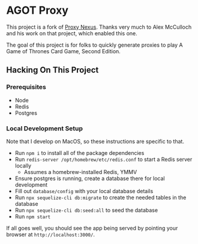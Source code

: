 # AGOT Proxy

This project is a fork of [Proxy Nexus](https://github.com/axmccx/proxynexus).  Thanks very much to Alex McCulloch and his work on that project, which enabled this one.

The goal of this project is for folks to quickly generate proxies to play A Game of Thrones Card Game, Second Edition.

## Hacking On This Project

### Prerequisites

- Node
- Redis
- Postgres

### Local Development Setup

Note that I develop on MacOS, so these instructions are specific to that.

- Run `npm i` to install all of the package dependencies
- Run `redis-server /opt/homebrew/etc/redis.conf` to start a Redis server locally
  - Assumes a homebrew-installed Redis, YMMV
- Ensure postgres is running, create a database there for local development
- Fill out `database/config` with your local database details
- Run `npx sequelize-cli db:migrate` to create the needed tables in the database
- Run `npx sequelize-cli db:seed:all` to seed the database
- Run `npm start`

If all goes well, you should see the app being served by pointing your browser at `http://localhost:3000/`.